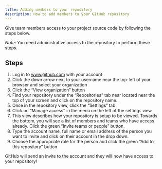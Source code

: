 ```yaml
---
title: Adding members to your repository
description: How to add members to your GitHub repository
---
```


Give team members access to your project source code by following the steps below.

*Note*: You need administrative access to the repository to perform these steps.
## Steps

1. Log in to www.github.com with your account
2. Click the down arrow next to your username near the top-left of your browser and select your organization
3. Click the “View organization” button
4. Find your repository under the “Repositories” tab near located near the top of your screen and click on the repository name.
5. Once in the repository view, click the “Settings” tab.
6. Click on “Manage access” in the menu on the left of the settings view
7. This view describes how your repository is setup to be viewed. Towards the bottom, you will see a list of members and teams who have access already. Click the green “Invite teams or people” button.
8. Type the account name, full name or email address of the person you want to invite and click on their account in the drop down.
9. Choose the appropriate role for the person and click the green “Add <username> to this repository” button

GitHub will send an invite to the account and they will now have access to your repository!
